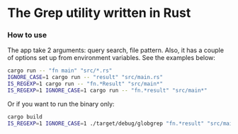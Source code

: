 # The Grep utility written in Rust

### How to use
The app take 2 arguments: query search, file pattern.
Also, it has a couple of options set up from environment variables.
See the examples below:
```bash
cargo run -- "fn main" "src/*.rs"
IGNORE_CASE=1 cargo run -- "result" "src/main.rs"
IS_REGEXP=1 cargo run -- "fn.*Result" "src/main*"
IS_REGEXP=1 IGNORE_CASE=1 cargo run -- "fn.*result" "src/main*"
```

Or if you want to run the binary only:
```bash
cargo build
IS_REGEXP=1 IGNORE_CASE=1 ./target/debug/globgrep "fn.*result" "src/main*"
```
